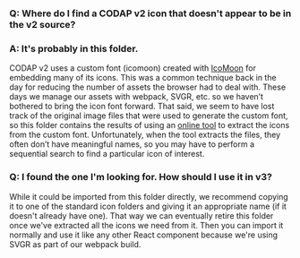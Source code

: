 ### Q: Where do I find a CODAP v2 icon that doesn't appear to be in the v2 source?

### A: It's probably in this folder.

CODAP v2 uses a custom font (icomoon) created with [IcoMoon](https://icomoon.io/) for embedding many of its icons. This was a common technique back in the day for reducing the number of assets the browser had to deal with. These days we manage our assets with webpack, SVGR, etc. so we haven’t bothered to bring the icon font forward. That said, we seem to have lost track of the original image files that were used to generate the custom font, so this folder contains the results of using an [online tool](https://iconly.io/tools/font-to-icons-converter) to extract the icons from the custom font. Unfortunately, when the tool extracts the files, they often don’t have meaningful names, so you may have to perform a sequential search to find a particular icon of interest.

### Q: I found the one I'm looking for. How should I use it in v3?

While it could be imported from this folder directly, we recommend copying it to one of the standard icon folders and giving it an appropriate name (if it doesn't already have one). That way we can eventually retire this folder once we've extracted all the icons we need from it. Then you can import it normally and use it like any other React component because we're using SVGR as part of our webpack build.
